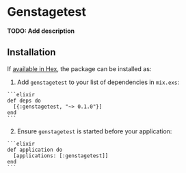 # Genstagetest

**TODO: Add description**

## Installation

If [available in Hex](https://hex.pm/docs/publish), the package can be installed as:

  1. Add `genstagetest` to your list of dependencies in `mix.exs`:

    ```elixir
    def deps do
      [{:genstagetest, "~> 0.1.0"}]
    end
    ```

  2. Ensure `genstagetest` is started before your application:

    ```elixir
    def application do
      [applications: [:genstagetest]]
    end
    ```

